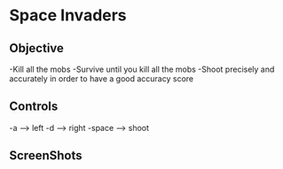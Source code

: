 # Space Invaders

## Objective

-Kill all the mobs
-Survive until you kill all the mobs
-Shoot precisely and accurately in order to have a good accuracy score

## Controls

-a --> left
-d --> right
-space --> shoot

## ScreenShots

[Background]: https://github.com/TrumpNat1onSpaceWar/raw/master/images/StartScreen.PNG "Start Screen"
